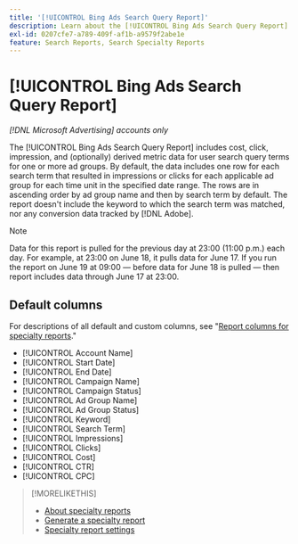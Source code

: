 ```yaml
---
title: '[!UICONTROL Bing Ads Search Query Report]'
description: Learn about the [!UICONTROL Bing Ads Search Query Report].
exl-id: 0207cfe7-a789-409f-af1b-a9579f2abe1e
feature: Search Reports, Search Specialty Reports
---
```

# [!UICONTROL Bing Ads Search Query Report]

*[!DNL Microsoft Advertising] accounts only*

The [!UICONTROL Bing Ads Search Query Report] includes cost, click, impression, and (optionally) derived metric data for user search query terms for one or more ad groups. By default, the data includes one row for each search term that resulted in impressions or clicks for each applicable ad group for each time unit in the specified date range. The rows are in ascending order by ad group name and then by search term by default. The report doesn't include the keyword to which the search term was matched, nor any conversion data tracked by [!DNL Adobe].

>[!NOTE]
>
>Data for this report is pulled for the previous day at 23:00 (11:00 p.m.) each day. For example, at 23:00 on June 18, it pulls data for June 17. If you run the report on June 19 at 09:00 &mdash; before data for June 18 is pulled &mdash; then report includes data through June 17 at 23:00.

## Default columns

For descriptions of all default and custom columns, see "[Report columns for specialty reports](specialty-report-columns.md)."

* [!UICONTROL Account Name]
* [!UICONTROL Start Date]
* [!UICONTROL End Date]
* [!UICONTROL Campaign Name]
* [!UICONTROL Campaign Status]
* [!UICONTROL Ad Group Name]
* [!UICONTROL Ad Group Status]
* [!UICONTROL Keyword]
* [!UICONTROL Search Term]
* [!UICONTROL Impressions]
* [!UICONTROL Clicks]
* [!UICONTROL Cost]
* [!UICONTROL CTR]
* [!UICONTROL CPC]

>[!MORELIKETHIS]
>
>* [About specialty reports](specialty-report-about.md)
>* [Generate a specialty report](specialty-report-generate.md)
>* [Specialty report settings](specialty-report-settings.md)
